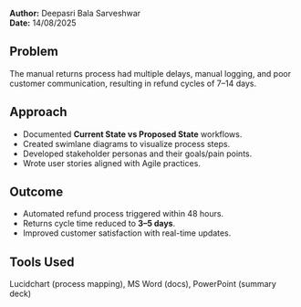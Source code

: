 **Author:** Deepasri Bala Sarveshwar  
**Date:** 14/08/2025  

##  Problem
The manual returns process had multiple delays, manual logging, and poor customer communication, resulting in refund cycles of 7–14 days.

##  Approach
- Documented **Current State vs Proposed State** workflows.  
- Created swimlane diagrams to visualize process steps.  
- Developed stakeholder personas and their goals/pain points.  
- Wrote user stories aligned with Agile practices.

##  Outcome
- Automated refund process triggered within 48 hours.  
- Returns cycle time reduced to **3–5 days**.  
- Improved customer satisfaction with real-time updates.

##  Tools Used
Lucidchart (process mapping), MS Word (docs), PowerPoint (summary deck)
